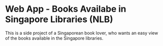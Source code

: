 # Web App - Books Availabe in Singapore Libraries (NLB)
This is a side project of a Singaporean book lover, who wants an easy view of 
the books available in the Singapore libraries.
